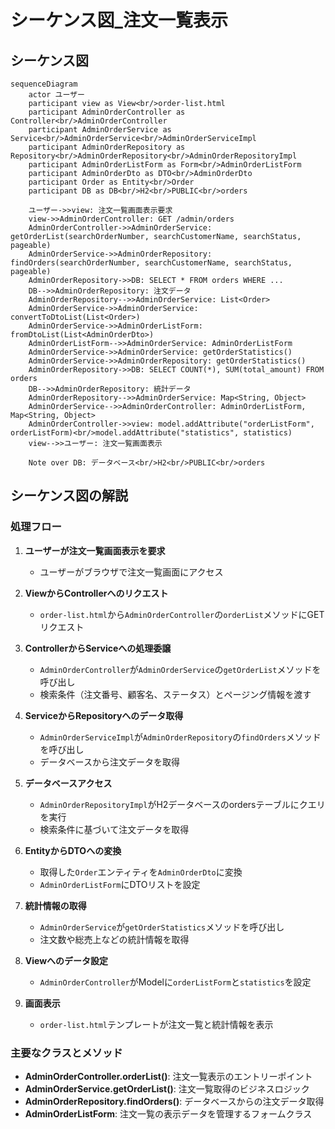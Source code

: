 # シーケンス図_注文一覧表示

## シーケンス図

```mermaid
sequenceDiagram
    actor ユーザー
    participant view as View<br/>order-list.html
    participant AdminOrderController as Controller<br/>AdminOrderController
    participant AdminOrderService as Service<br/>AdminOrderService<br/>AdminOrderServiceImpl
    participant AdminOrderRepository as Repository<br/>AdminOrderRepository<br/>AdminOrderRepositoryImpl
    participant AdminOrderListForm as Form<br/>AdminOrderListForm
    participant AdminOrderDto as DTO<br/>AdminOrderDto
    participant Order as Entity<br/>Order
    participant DB as DB<br/>H2<br/>PUBLIC<br/>orders

    ユーザー->>view: 注文一覧画面表示要求
    view->>AdminOrderController: GET /admin/orders
    AdminOrderController->>AdminOrderService: getOrderList(searchOrderNumber, searchCustomerName, searchStatus, pageable)
    AdminOrderService->>AdminOrderRepository: findOrders(searchOrderNumber, searchCustomerName, searchStatus, pageable)
    AdminOrderRepository->>DB: SELECT * FROM orders WHERE ...
    DB-->>AdminOrderRepository: 注文データ
    AdminOrderRepository-->>AdminOrderService: List<Order>
    AdminOrderService->>AdminOrderService: convertToDtoList(List<Order>)
    AdminOrderService->>AdminOrderListForm: fromDtoList(List<AdminOrderDto>)
    AdminOrderListForm-->>AdminOrderService: AdminOrderListForm
    AdminOrderService->>AdminOrderService: getOrderStatistics()
    AdminOrderService->>AdminOrderRepository: getOrderStatistics()
    AdminOrderRepository->>DB: SELECT COUNT(*), SUM(total_amount) FROM orders
    DB-->>AdminOrderRepository: 統計データ
    AdminOrderRepository-->>AdminOrderService: Map<String, Object>
    AdminOrderService-->>AdminOrderController: AdminOrderListForm, Map<String, Object>
    AdminOrderController->>view: model.addAttribute("orderListForm", orderListForm)<br/>model.addAttribute("statistics", statistics)
    view-->>ユーザー: 注文一覧画面表示

    Note over DB: データベース<br/>H2<br/>PUBLIC<br/>orders
```

## シーケンス図の解説

### 処理フロー
1. **ユーザーが注文一覧画面表示を要求**
   - ユーザーがブラウザで注文一覧画面にアクセス

2. **ViewからControllerへのリクエスト**
   - `order-list.html`から`AdminOrderController`の`orderList`メソッドにGETリクエスト

3. **ControllerからServiceへの処理委譲**
   - `AdminOrderController`が`AdminOrderService`の`getOrderList`メソッドを呼び出し
   - 検索条件（注文番号、顧客名、ステータス）とページング情報を渡す

4. **ServiceからRepositoryへのデータ取得**
   - `AdminOrderServiceImpl`が`AdminOrderRepository`の`findOrders`メソッドを呼び出し
   - データベースから注文データを取得

5. **データベースアクセス**
   - `AdminOrderRepositoryImpl`がH2データベースのordersテーブルにクエリを実行
   - 検索条件に基づいて注文データを取得

6. **EntityからDTOへの変換**
   - 取得した`Order`エンティティを`AdminOrderDto`に変換
   - `AdminOrderListForm`にDTOリストを設定

7. **統計情報の取得**
   - `AdminOrderService`が`getOrderStatistics`メソッドを呼び出し
   - 注文数や総売上などの統計情報を取得

8. **Viewへのデータ設定**
   - `AdminOrderController`がModelに`orderListForm`と`statistics`を設定

9. **画面表示**
   - `order-list.html`テンプレートが注文一覧と統計情報を表示

### 主要なクラスとメソッド
- **AdminOrderController.orderList()**: 注文一覧表示のエントリーポイント
- **AdminOrderService.getOrderList()**: 注文一覧取得のビジネスロジック
- **AdminOrderRepository.findOrders()**: データベースからの注文データ取得
- **AdminOrderListForm**: 注文一覧の表示データを管理するフォームクラス 